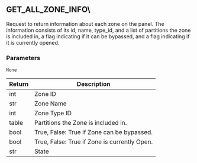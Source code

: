 ## GET\_ALL\_ZONE\_INFO\\

Request to return information about each zone on the panel. The information consists of its id, name, type\_id, and  a list of partitions the zone is included in, a flag indicating if it can be bypassed, and a flag indicating if it is currently opened.


### Parameters

`None`


| Return | Description |
| --- | --- |
| int | Zone ID |
|str | Zone Name |
| int | Zone Type ID |
| table | Partitions the Zone is included in. |
| bool | True, False: True if Zone can be bypassed. |
| bool | True, False: True if Zone is currently Open. |
| str | State |